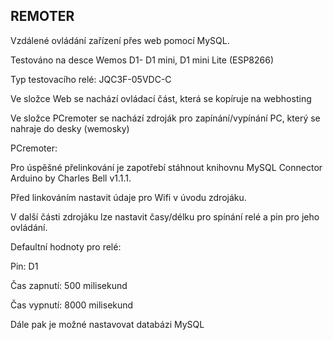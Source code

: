 REMOTER
-------

Vzdálené ovládání zařízení přes web pomocí MySQL.

Testováno na desce Wemos D1- D1 mini, D1 mini Lite    (ESP8266)

Typ testovacího relé: JQC3F-05VDC-C


Ve složce Web se nachází ovládací část, která se kopíruje na webhosting

Ve složce PCremoter se nachází zdroják pro zapínání/vypínání PC, který se nahraje do desky (wemosky)



PCremoter:

Pro úspěšné přelinkování je zapotřebí stáhnout knihovnu MySQL Connector Arduino by Charles Bell v1.1.1.

Před linkováním nastavit údaje pro Wifi v úvodu zdrojáku.

V další části zdrojáku lze nastavit časy/délku pro spínání relé a pin pro jeho ovládání.

Defaultní hodnoty pro relé:

Pin: D1

Čas zapnutí: 500 milisekund

Čas vypnutí: 8000 milisekund



Dále pak je možné nastavovat databázi MySQL
